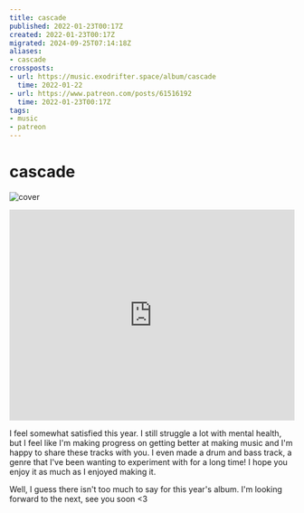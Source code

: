 ```yaml
---
title: cascade
published: 2022-01-23T00:17Z
created: 2022-01-23T00:17Z
migrated: 2024-09-25T07:14:18Z
aliases:
- cascade
crossposts:
- url: https://music.exodrifter.space/album/cascade
  time: 2022-01-22
- url: https://www.patreon.com/posts/61516192
  time: 2022-01-23T00:17Z
tags:
- music
- patreon
---
```


# cascade

![cover](../albums/cascade/cover.png)

<iframe style="border: 0; width: 100%; max-width: 700px; height: 373px;" src="https://bandcamp.com/EmbeddedPlayer/album=913044657/size=large/bgcol=ffffff/linkcol=0687f5/artwork=none/transparent=true/" seamless><a href="https://music.exodrifter.space/album/cascade">cascade by exodrifter</a></iframe>

I feel somewhat satisfied this year. I still struggle a lot with mental health, but I feel like I'm making progress on getting better at making music and I'm happy to share these tracks with you. I even made a drum and bass track, a genre that I've been wanting to experiment with for a long time! I hope you enjoy it as much as I enjoyed making it.  
  
Well, I guess there isn't too much to say for this year's album. I'm looking forward to the next, see you soon <3
